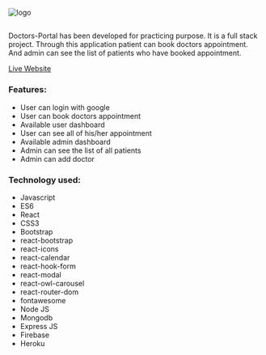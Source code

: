 ![logo](https://www.linkpicture.com/q/Web-1920-GCo-2.png)

##
Doctors-Portal has been developed for practicing purpose. It is a full stack project. Through this application patient can book doctors appointment. And admin can see the list of patients who have booked appointment.

[Live Website](https://doctors-portal-e9d6f.web.app/)

### Features:
* User can login with google
* User can book doctors appointment
* Available user dashboard
* User can see all of his/her appointment
* Available admin dashboard
* Admin can see the list of all patients
* Admin can add doctor

### Technology used:
* Javascript
* ES6
* React
* CSS3
* Bootstrap
* react-bootstrap
* react-icons
* react-calendar
* react-hook-form
* react-modal
* react-owl-carousel
* react-router-dom
* fontawesome
* Node JS
* Mongodb
* Express JS
* Firebase
* Heroku
  
